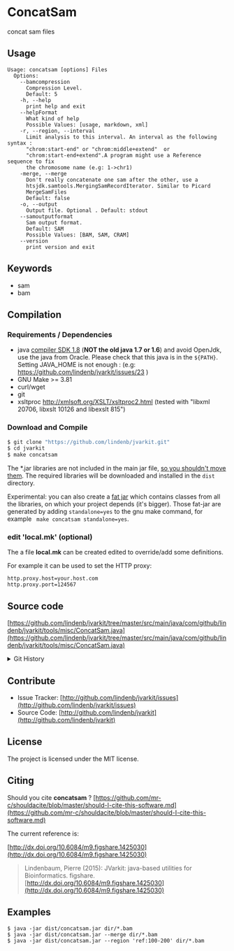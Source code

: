 # ConcatSam

concat sam files


## Usage

```
Usage: concatsam [options] Files
  Options:
    --bamcompression
      Compression Level.
      Default: 5
    -h, --help
      print help and exit
    --helpFormat
      What kind of help
      Possible Values: [usage, markdown, xml]
    -r, --region, --interval
      Limit analysis to this interval. An interval as the following syntax : 
      "chrom:start-end" or "chrom:middle+extend"  or 
      "chrom:start-end+extend".A program might use a Reference sequence to fix 
      the chromosome name (e.g: 1->chr1)
    -merge, --merge
      Don't really concatenate one sam after the other, use a 
      htsjdk.samtools.MergingSamRecordIterator. Similar to Picard 
      MergeSamFiles 
      Default: false
    -o, --output
      Output file. Optional . Default: stdout
    --samoutputformat
      Sam output format.
      Default: SAM
      Possible Values: [BAM, SAM, CRAM]
    --version
      print version and exit

```


## Keywords

 * sam
 * bam


## Compilation

### Requirements / Dependencies

* java [compiler SDK 1.8](http://www.oracle.com/technetwork/java/index.html) (**NOT the old java 1.7 or 1.6**) and avoid OpenJdk, use the java from Oracle. Please check that this java is in the `${PATH}`. Setting JAVA_HOME is not enough : (e.g: https://github.com/lindenb/jvarkit/issues/23 )
* GNU Make >= 3.81
* curl/wget
* git
* xsltproc http://xmlsoft.org/XSLT/xsltproc2.html (tested with "libxml 20706, libxslt 10126 and libexslt 815")


### Download and Compile

```bash
$ git clone "https://github.com/lindenb/jvarkit.git"
$ cd jvarkit
$ make concatsam
```

The *.jar libraries are not included in the main jar file, [so you shouldn't move them](https://github.com/lindenb/jvarkit/issues/15#issuecomment-140099011 ).
The required libraries will be downloaded and installed in the `dist` directory.

Experimental: you can also create a [fat jar](https://stackoverflow.com/questions/19150811/) which contains classes from all the libraries, on which your project depends (it's bigger). Those fat-jar are generated by adding `standalone=yes` to the gnu make command, for example ` make concatsam standalone=yes`.

### edit 'local.mk' (optional)

The a file **local.mk** can be created edited to override/add some definitions.

For example it can be used to set the HTTP proxy:

```
http.proxy.host=your.host.com
http.proxy.port=124567
```
## Source code 

[https://github.com/lindenb/jvarkit/tree/master/src/main/java/com/github/lindenb/jvarkit/tools/misc/ConcatSam.java](https://github.com/lindenb/jvarkit/tree/master/src/main/java/com/github/lindenb/jvarkit/tools/misc/ConcatSam.java)


<details>
<summary>Git History</summary>

```
Tue Nov 28 16:00:23 2017 +0100 ; improving concat sam: adding a factory fastq getReadHeader is deprecated , replace with getReadName adding test ; https://github.com/lindenb/jvarkit/commit/53ce7c69ba98c3b85d8d7ca08f8a11e321a5fe1d
Wed May 17 14:09:36 2017 +0200 ; fix typo bioalcidae ; https://github.com/lindenb/jvarkit/commit/9db2344e7ce840df02c5a7b4e2a91d6f1a5f2e8d
Mon May 15 10:41:51 2017 +0200 ; cont ; https://github.com/lindenb/jvarkit/commit/c13a658b2ed3bc5dd6ade57190e1dab05bf70612
Mon Apr 24 17:49:35 2017 +0200 ; cont jcommander ; https://github.com/lindenb/jvarkit/commit/d822a90a1eaba26a4d874472ccd45e689e8ba063
Tue Sep 27 15:25:14 2016 +0200 ; cont ; https://github.com/lindenb/jvarkit/commit/4c626a9e2db6af9e3f690b53ed138ff38d4b21c3
Thu Sep 22 21:21:51 2016 +0200 ; cont ; https://github.com/lindenb/jvarkit/commit/16d069ebf4b746ba3e84ee9e6f53b7b137a31257
```

</details>

## Contribute

- Issue Tracker: [http://github.com/lindenb/jvarkit/issues](http://github.com/lindenb/jvarkit/issues)
- Source Code: [http://github.com/lindenb/jvarkit](http://github.com/lindenb/jvarkit)

## License

The project is licensed under the MIT license.

## Citing

Should you cite **concatsam** ? [https://github.com/mr-c/shouldacite/blob/master/should-I-cite-this-software.md](https://github.com/mr-c/shouldacite/blob/master/should-I-cite-this-software.md)

The current reference is:

[http://dx.doi.org/10.6084/m9.figshare.1425030](http://dx.doi.org/10.6084/m9.figshare.1425030)

> Lindenbaum, Pierre (2015): JVarkit: java-based utilities for Bioinformatics. figshare.
> [http://dx.doi.org/10.6084/m9.figshare.1425030](http://dx.doi.org/10.6084/m9.figshare.1425030)


## Examples

```
$ java -jar dist/concatsam.jar dir/*.bam
$ java -jar dist/concatsam.jar --merge dir/*.bam
$ java -jar dist/concatsam.jar --region 'ref:100-200' dir/*.bam
```



